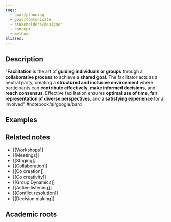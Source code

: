 ```yaml
---
tags:
  - goal/planning
  - goal/communicate
  - stakeholders/designer
  - concept
  - methods
aliases:
---
```


## Description
"**Facilitation** is the art of **guiding individuals or groups** through a **collaborative process** to achieve a **shared goal**. The facilitator acts as a neutral party, creating a **structured and inclusive environment** where participants can **contribute effectively**, **make informed decisions**, and **reach consensus**. Effective facilitation ensures **optimal use of time**, **fair representation of diverse perspectives**, and a **satisfying experience** for all involved" #notebook/ai/google/bard

## Examples 


## Related notes 
- [[Workshops]]
- [[Meetings]]
- [[Staging]]
- [[Collaboration]]
- [[Co creation]]
- [[Co creativity]]
- [[Group Dynamics]]
- [[Active listening]]
- [[Conflict resolution]]
- [[Decision making]]
## Academic roots
